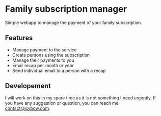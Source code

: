 # Family subscription manager
Simple webapp to manage the payment of your family subscription.
## Features
- Manage payment to the service
- Create persons using the subscription
- Manage their payments to you
- Email recap per month or year
- Send individual email to a person with a recap
## Developement
I will work on this in my spare time as it is not something I need urgently. If you have any suggestion or question, you can reach me [contact@icybow.com](mailto:contact@icybow.com).

